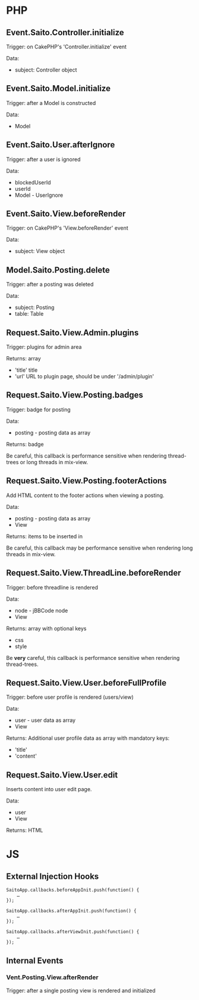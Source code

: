 # PHP #

## Event.Saito.Controller.initialize ##

Trigger: on CakePHP's 'Controller.initialize' event

Data:

- subject: Controller object

## Event.Saito.Model.initialize ##

Trigger: after a Model is constructed

Data:

- Model

## Event.Saito.User.afterIgnore ##

Trigger: after a user is ignored

Data:

- blockedUserId
- userId
- Model - UserIgnore

## Event.Saito.View.beforeRender ##

Trigger: on CakePHP's 'View.beforeRender' event

Data:

- subject: View object

## Model.Saito.Posting.delete ##

Trigger: after a posting was deleted

Data:

- subject: Posting
- table: Table

## Request.Saito.View.Admin.plugins ##

Trigger: plugins for admin area

Returns: array
- 'title' title
- 'url' URL to plugin page, should be under '/admin/plugin'

## Request.Saito.View.Posting.badges ##

Trigger: badge for posting

Data:

- posting - posting data as array

Returns: badge

Be careful, this callback is performance sensitive when rendering thread-trees or long threads in mix-view.

## Request.Saito.View.Posting.footerActions ##

Add HTML content to the footer actions when viewing a posting.

Data:

- posting - posting data as array
- View

Returns: items to be inserted in

Be careful, this callback may be performance sensitive when rendering long threads in mix-view.

## Request.Saito.View.ThreadLine.beforeRender ##

Trigger: before threadline is rendered

Data:

- node - jBBCode node
- View

Returns: array with optional keys

- css
- style

Be **very** careful, this callback is performance sensitive when rendering thread-trees.

## Request.Saito.View.User.beforeFullProfile ##

Trigger: before user profile is rendered (users/view)

Data:

- user - user data as array
- View

Returns: Additional user profile data  as array with mandatory keys:

- 'title'
- 'content'

## Request.Saito.View.User.edit ##

Inserts content into user edit page.

Data:

- user
- View

Returns: HTML

# JS #


## External Injection Hooks ##

```
SaitoApp.callbacks.beforeAppInit.push(function() {
	…
});

SaitoApp.callbacks.afterAppInit.push(function() {
	…
});

SaitoApp.callbacks.afterViewInit.push(function() {
	…
});
```

## Internal Events ##

### Vent.Posting.View.afterRender ###

Trigger: after a single posting view is rendered and initialized


<!-- Not official/deprecated


## Mobile ##

The following callbacks are available and may be set in `custom_html_header.ctp`:

    <script>
      window.Saito.callbacks = {
        afterEntriesIndex: function() {
          …
        },
        afterEntriesMix: function() {
          …
        },
        afterAppmenu: function() {
          …
        }
      }
    </script>

-->
